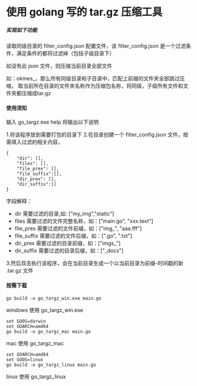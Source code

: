 # 使用 golang 写的 tar.gz 压缩工具

##### 实现如下功能
读取同级目录的 filter_config.json 配置文件，该 filter_config.json 是一个过滤条件，满足条件的都将过滤掉（包括子级目录下）

如没有此 json 文件，则压缩当前目录全部文件

如：okmes_，那么所有同级目录和子目录中，匹配上前缀的文件夹全部跳过压缩， 取当前所在目录的文件夹名称作为压缩包名称，将同级，子级所有文件和文件夹都压缩成tar.gz

#### 使用须知

输入  go_targz.exe help 将输出以下说明

1.将该程序放到需要打包的目录下
2.在目录创建一个 filter_config.json 文件，按需填入过滤的相关内容，
```
{
    "dir": [],
    "files": [],
    "file_prex": [],
    "file_suffix":[],
    "dir_prex": [],
    "dir_suffix":[]
}
```

字段解释：
- dir 需要过滤的目录,如: ["my_img","static"]
- files 需要过滤的文件完整名称，如：["main.go", "xxx.text"]
- file_pres 需要过滤的文件前缀，如：["img_", "aaa.fff"]
- file_suffix 需要过滤的文件后缀，如：[".go", ".txt"]
- dir_prex 需要过滤的目录前缀，如：["imgs_"]
- dir_suffix 需要过滤的目录后缀，如：["_docs"]

3.然后双击执行该程序，会在当前目录生成一个以当前目录为前缀-时间戳的新 .tar.gz 文件


#### 按需下载

```
go build -o go_targz_win.exe main.go
```
windows 使用 go_targz_win.exe

```
set GOOS=darwin
set GOARCH=amd64
go build -o go_targz_mac main.go
```
mac 使用 go_targz_mac


```
set GOARCH=amd64
set GOOS=linux
go build -o go_targz_linux main.go
```
linux 使用 go_targz_linux


